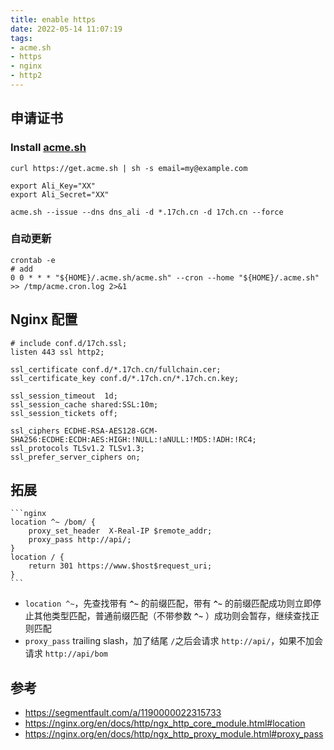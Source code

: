 ```yaml
---
title: enable https
date: 2022-05-14 11:07:19
tags:
- acme.sh
- https
- nginx
- http2
---
```

## 申请证书 
### Install [acme.sh](https://github.com/acmesh-official/acme.sh)
```shell
curl https://get.acme.sh | sh -s email=my@example.com
```


```shell
export Ali_Key="XX"
export Ali_Secret="XX"

acme.sh --issue --dns dns_ali -d *.17ch.cn -d 17ch.cn --force
```

### 自动更新
```shell
crontab -e
# add
0 0 * * * "${HOME}/.acme.sh/acme.sh" --cron --home "${HOME}/.acme.sh" >> /tmp/acme.cron.log 2>&1
```

## Nginx 配置

```nginx
# include conf.d/17ch.ssl;
listen 443 ssl http2;

ssl_certificate conf.d/*.17ch.cn/fullchain.cer;
ssl_certificate_key conf.d/*.17ch.cn/*.17ch.cn.key;

ssl_session_timeout  1d;
ssl_session_cache shared:SSL:10m;
ssl_session_tickets off;

ssl_ciphers ECDHE-RSA-AES128-GCM-SHA256:ECDHE:ECDH:AES:HIGH:!NULL:!aNULL:!MD5:!ADH:!RC4;
ssl_protocols TLSv1.2 TLSv1.3;
ssl_prefer_server_ciphers on;
```

## 拓展
	```nginx
	location ^~ /bom/ {
	    proxy_set_header  X-Real-IP $remote_addr;
	    proxy_pass http://api/;
	}
	location / {
		return 301 https://www.$host$request_uri;
	}
	```
* `location ^~`，先查找带有 **`^~`** 的前缀匹配，带有 **`^~`** 的前缀匹配成功则立即停止其他类型匹配，普通前缀匹配（不带参数 **`^~`** ）成功则会暂存，继续查找正则匹配
* `proxy_pass` trailing slash，加了结尾 `/`之后会请求 `http://api/`，如果不加会请求 `http://api/bom`

## 参考
*  https://segmentfault.com/a/1190000022315733
* https://nginx.org/en/docs/http/ngx_http_core_module.html#location
* https://nginx.org/en/docs/http/ngx_http_proxy_module.html#proxy_pass